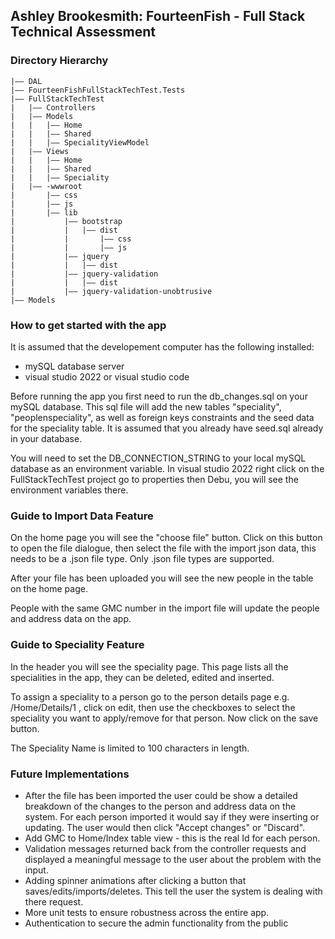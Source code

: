 ## Ashley Brookesmith: FourteenFish - Full Stack Technical Assessment

### Directory Hierarchy
```
|—— DAL
|—— FourteenFishFullStackTechTest.Tests
|—— FullStackTechTest
|   |—— Controllers
|   |—— Models
|   |   |—— Home
|   |   |—— Shared
|   |   |—— SpecialityViewModel
|   |—— Views
|   |   |—— Home
|   |   |—— Shared
|   |   |—— Speciality
|   |—— -wwwroot
|       |—— css
|       |—— js
|       |—— lib
|           |—— bootstrap
|           |   |—— dist
|           |       |—— css
|           |       |—— js
|           |—— jquery
|           |   |—— dist
|           |—— jquery-validation
|           |   |—— dist
|           |—— jquery-validation-unobtrusive
|—— Models
```

### How to get started with the app

It is assumed that the developement computer has the following installed:
- mySQL database server 
- visual studio 2022 or visual studio code

Before running the app you first need to run the db_changes.sql on your mySQL database. This sql file will add the new tables "speciality", "peoplenspeciality", as well as foreign keys constraints and the seed data for the speciality table. It is assumed that you already have seed.sql already in your database.

You will need to set the DB_CONNECTION_STRING to your local mySQL database as an environment variable. In visual studio 2022 right click on the FullStackTechTest project go to properties then Debu, you will see the environment variables there.

### Guide to Import Data Feature

On the home page you will see the "choose file" button. Click on this button to open the file dialogue, then select the file with the import json data, this needs to be a .json file type. Only .json file types are supported.

After your file has been uploaded you will see the new people in the table on the home page.

People with the same GMC number in the import file will update the people and address data on the app.

### Guide to Speciality Feature

In the header you will see the speciality page. This page lists all the specialities in the app, they can be deleted, edited and inserted.

To assign a speciality to a person go to the person details page e.g. /Home/Details/1 , click on edit, then use the checkboxes to select the speciality you want to apply/remove for that person. Now click on the save button.

The Speciality Name is limited to 100 characters in length.

### Future Implementations
- After the file has been imported the user could be show a detailed breakdown of the changes to the person and address data on the system. For each person imported it would say if they were inserting or updating. The user would then click "Accept changes" or "Discard".
- Add GMC to Home/Index table view - this is the real Id for each person.
- Validation messages returned back from the controller requests and displayed a meaningful message to the user about the problem with the input. 
- Adding spinner animations after clicking a button that saves/edits/imports/deletes. This tell the user the system is dealing with there request.
- More unit tests to ensure robustness across the entire app.
- Authentication to secure the admin functionality from the public

